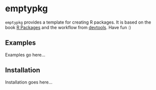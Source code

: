 # emptypkg

`emptypkg` provides a template for creating R packages. It is based on the book [R Packages](http://r-pkgs.had.co.nz/) and the workflow from [devtools](https://github.com/hadley/devtools). Have fun :)

## Examples

Examples go here...

## Installation

Installation goes here...
